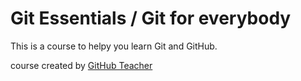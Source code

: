 ﻿# Git Essentials / Git for everybody

This is a course to helpy you learn Git and GitHub.

course created by [GitHub Teacher](Davie)